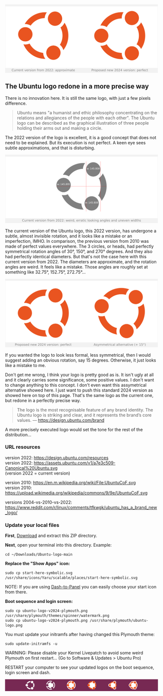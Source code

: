 ![Presentation-Ubuntu-logo-v2022-vs-v2024](Presentation/Presentation-Ubuntu-logo-v2022-vs-v2024.svg)

## The Ubuntu logo redone in a more precise way

There is no innovation here. It is still the same logo, with just a few pixels difference.

> Ubuntu means "a humanist and ethic philosophy concentrating on the relations and allegiances of the people with each other". The Ubuntu logo can be described as the graphical illustration of three people holding their arms out and making a circle.

The 2022 version of the logo is excellent, it is a good concept that does not need to be explained. But its execution is not perfect. A keen eye sees subtle approximations, and that is disturbing.

![Presentation-Ubuntu-logo-v2022-wrong](Presentation/Presentation-Ubuntu-logo-v2022-wrong.svg)

The current version of the Ubuntu logo, this 2022 version, has undergone a subtle, almost invisible rotation, and it looks like a mistake or an imperfection, IMHO. In comparison, the previous version from 2010 was made of perfect values everywhere. The 3 circles, or heads, had perfectly symmetrical rotation angles of   30°, 150°, and 270° degrees. And they also had perfectly identical diameters. But that's not the case here with this current version from 2022. The diameters are approximate, and the rotation angles are weird. It feels like a mistake. Those angles are roughly set at something like 32.75°, 152.75°, 272.75°...

![Presentation-Ubuntu-logo-v2024-twisted](Presentation/Presentation-Ubuntu-logo-v2024-twisted.svg)

If you wanted the logo to look less formal, less symmetrical, then I would suggest adding an obvious rotation, say 15 degrees. Otherwise, it just looks like a mistake to me.

Don't get me wrong, I think your logo is pretty good as is. It isn't ugly at all and it clearly carries some significance, some positive values. I don't want to change anything to this concept. I don't even want this assymetrical alternative showed here. I just want to push this standard 2024 version as showed here on top of this page. That's the same logo as the current one, but redone in a perfectly precise way.

>  The logo is the most recognisable feature of any brand identity. The
>  Ubuntu logo is striking and clear, and it represents the brand’s core
>  values. — https://design.ubuntu.com/brand

A more precisely executed logo would set the tone for the rest of the distribution...

### URL resources

version 2022: https://design.ubuntu.com/resources  
version 2022: https://assets.ubuntu.com/v1/a7e3c509-Canonical%20Ubuntu.svg  
(version 2022 = current version)

version 2010: https://en.m.wikipedia.org/wiki/File:UbuntuCoF.svg  
version 2010: https://upload.wikimedia.org/wikipedia/commons/9/9e/UbuntuCoF.svg  

versions 2004-vs-2010-vs-2022: https://www.reddit.com/r/linux/comments/tfkwgk/ubuntu_has_a_brand_new_logo/

### Update your local files

**First**, [Download](https://github.com/SebastJava/Ubuntu-logo/archive/refs/heads/main.zip) and extract this ZIP directory.

**Next**, open your terminal into this directory. Example:

```
cd ~/Downloads/Ubuntu-logo-main
```

**Replace the "Show Apps" icon:**

```
sudo cp start-here-symbolic.svg /usr/share/icons/Yaru/scalable/places/start-here-symbolic.svg
```

NOTE: If you are using [Dash-to-Panel](https://extensions.gnome.org/extension/1160/dash-to-panel/) you can easily choose your start icon from there.

**Boot sequence and login screen:**

```
sudo cp ubuntu-logo-v2024-plymouth.png /usr/share/plymouth/themes/spinner/watermark.png
sudo cp ubuntu-logo-v2024-plymouth.png /usr/share/plymouth/ubuntu-logo.png
```

You must update your initramfs after having changed this Plymouth theme:

```
sudo update-initramfs -u
```

WARNING: Please disable your Kernel Livepatch to avoid some weird Plymouth on first restart... (Go to Software & Updates > Ubuntu Pro)

RESTART your computer to see your updated logos on the boot sequence, login screen and dash.

![Presentation-Dash-preview](Presentation/Presentation-Dash-preview.svg)
